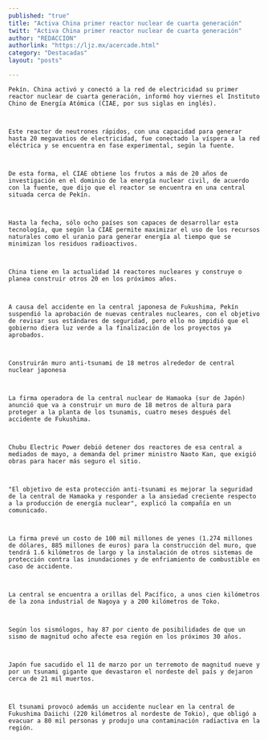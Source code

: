 ```yaml
---
published: "true"
title: "Activa China primer reactor nuclear de cuarta generación"
twitt: "Activa China primer reactor nuclear de cuarta generación"
author: "REDACCION"
authorlink: "https://ljz.mx/acercade.html"
category: "Destacadas"
layout: "posts"

---
```



  
    Pekín. China activó y conectó a la red de electricidad su primer reactor nuclear de cuarta generación, informó hoy viernes el Instituto Chino de Energía Atómica (CIAE, por sus siglas en inglés).
  
  
  
    Este reactor de neutrones rápidos, con una capacidad para generar hasta 20 megavatios de electricidad, fue conectado la víspera a la red eléctrica y se encuentra en fase experimental, según la fuente.
  
  
  
    De esta forma, el CIAE obtiene los frutos a más de 20 años de investigación en el dominio de la energía nuclear civil, de acuerdo con la fuente, que dijo que el reactor se encuentra en una central situada cerca de Pekín.
  
  
  
    Hasta la fecha, sólo ocho países son capaces de desarrollar esta tecnología, que según la CIAE permite maximizar el uso de los recursos naturales como el uranio para generar energía al tiempo que se minimizan los residuos radioactivos.
  
  
  
    China tiene en la actualidad 14 reactores nucleares y construye o planea construir otros 20 en los próximos años.
  
  
  
    A causa del accidente en la central japonesa de Fukushima, Pekín suspendió la aprobación de nuevas centrales nucleares, con el objetivo de revisar sus estándares de seguridad, pero ello no impidió que el gobierno diera luz verde a la finalización de los proyectos ya aprobados.
  
  
  
    Construirán muro anti-tsunami de 18 metros alrededor de central nuclear japonesa
  
  
  
    La firma operadora de la central nuclear de Hamaoka (sur de Japón) anunció que va a construir un muro de 18 metros de altura para proteger a la planta de los tsunamis, cuatro meses después del accidente de Fukushima.
  
  
  
    Chubu Electric Power debió detener dos reactores de esa central a mediados de mayo, a demanda del primer ministro Naoto Kan, que exigió obras para hacer más seguro el sitio.
  
  
  
    "El objetivo de esta protección anti-tsunami es mejorar la seguridad de la central de Hamaoka y responder a la ansiedad creciente respecto a la producción de energía nuclear", explicó la compañía en un comunicado.
  
  
  
    La firma prevé un costo de 100 mil millones de yenes (1.274 millones de dólares, 885 millones de euros) para la construcción del muro, que tendrá 1.6 kilómetros de largo y la instalación de otros sistemas de protección contra las inundaciones y de enfriamiento de combustible en caso de accidente.
  
  
  
    La central se encuentra a orillas del Pacífico, a unos cien kilómetros de la zona industrial de Nagoya y a 200 kilómetros de Toko.
  
  
  
    Según los sismólogos, hay 87 por ciento de posibilidades de que un sismo de magnitud ocho afecte esa región en los próximos 30 años.
  
  
  
    Japón fue sacudido el 11 de marzo por un terremoto de magnitud nueve y por un tsunami gigante que devastaron el nordeste del país y dejaron cerca de 21 mil muertos.
  
  
  
    El tsunami provocó además un accidente nuclear en la central de Fukushima Daiichi (220 kilómetros al nordeste de Tokio), que obligó a evacuar a 80 mil personas y produjo una contaminación radiactiva en la región.
  

